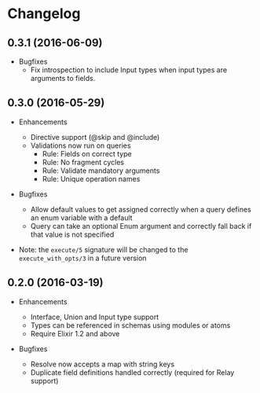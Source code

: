 # Changelog

## 0.3.1 (2016-06-09)

* Bugfixes
  * Fix introspection to include Input types when input types are arguments
    to fields.

## 0.3.0 (2016-05-29)

* Enhancements
  * Directive support (@skip and @include)
  * Validations now run on queries
    * Rule: Fields on correct type
    * Rule: No fragment cycles
    * Rule: Validate mandatory arguments
    * Rule: Unique operation names

* Bugfixes
  * Allow default values to get assigned correctly when a query defines
    an enum variable with a default
  * Query can take an optional Enum argument and correctly fall back if
    that value is not specified

* Note: the `execute/5` signature will be changed to the `execute_with_opts/3`
  in a future version

## 0.2.0 (2016-03-19)

* Enhancements
  * Interface, Union and Input type support
  * Types can be referenced in schemas using modules or atoms
  * Require Elixir 1.2 and above

* Bugfixes
  * Resolve now accepts a map with string keys
  * Duplicate field definitions handled correctly (required for Relay support)
